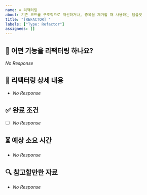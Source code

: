 ```yaml
---
name: ♻️ 리팩터링
about: 기존 코드를 구조적으로 개선하거나, 중복을 제거할 때 사용하는 템플릿
title: "[REFACTOR] "
labels: ["Type: Refactor"]
assignees: []
---
```



## 📌 어떤 기능을 리팩터링 하나요?
<!--
  리팩터링할 기능과 목적을 3줄 이내로 간결하게 설명해주세요.
  이 변경사항이 왜 필요한가요? 어떤 문제를 해결하나요?
  (예시) 코드 중복을 줄이고, 유지보수성 향상을 위해 회원 도메인을 리팩터링한다.
-->
_No Response_


## 📜 리팩터링 상세 내용
<!--
  리팩터링 작업에 필요한 구체적인 작업 목록을 나열해주세요.
  (예시) 회원 도메인 전반에 걸쳐 사용되는 회원 조회 공통 로직을 분리한다.
-->
- _No Response_


## ✅ 완료 조건
<!--
  어떤 상태가 되면 완료로 간주하나요?
  (예시) 회원 도메인에서 사용되는 조회 로직이 모두 공통 함수로 처리되고, 중복 구현이 제거된다.
-->
- [ ] _No Response_


## ⏳ 예상 소요 시간
<!--
  예상되는 작업 소요 시간을 대략적으로 입력해주세요.
-->
- _No Response_


## 🔍 참고할만한 자료
<!--
  참고할만한 코드, 관련 문서 등을 자유롭게 추가하세요.
  (예시) [회원관리 구조도](https://...)
-->
- _No Response_
